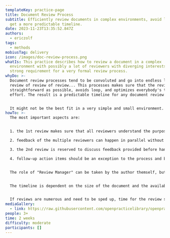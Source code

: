 ```yaml
---
templateKey: practice-page
title: Document Review Process
subtitle: Efficiently review documents in complex environments, avoid loops, and
  get a more predictable timeline.
date: 2023-11-23T13:35:52.847Z
authors:
  - ericzolf
tags:
  - methods
mobiusTag: delivery
icon: /images/doc-review-process.png
whatIs: This practice describes how to review a document in a complex
  environment with possibly a lot of reviewers with diverging interests, and a
  strong requirement for a very formal review process.
whyDo: >-
  Document review processes tend to be convoluted and go into endless loops of
  review of review of review... This processes makes sure that the review is as
  straightforward as possible, avoids loop, and optimizes everybody's time and
  effort. The result is a predictable timeline for any document review.


  It might not be the best fit in a very simple and small environment.
howTo: >-
  The most important aspects are:


  1. the 1st review makes sure that all reviewers understand the purpose, the scope and the structure of the document (or its changes), so that their review can be focused on the important aspects.

  2. feedback of the multiple reviewers can happen in parallel without blocking the time of the author

  3. the 2nd review is reserved to discuss feedback provided before hand, with modifications prepared by the author to address this feedback, no further changes are acceptable and should be discussed; this especially allows to properly time box the 2nd review. Do *not* review the complete document, only the modified parts, the rest has been implicitly agreed.

  4. follow-up action items should be an exception to the process and be kept concrete enough that their closing automatically leads to the sign-off of the document


  The role of "Review Manager" can be taken by the author themself, but a strong (and neutral) Review Manager can make sure that the above rules are respected.


  The timeline is dependent on the size of the document and the availability of the participants, so the numbers given can only be an estimation.


  If reviews are numerous and need to be sped up, time for the review sessions can be blocked on a regular cadence (similar to most CAB sessions).
mediaGallery:
  - link: https://raw.githubusercontent.com/openpracticelibrary/openpracticelibrary/ddefbecf22427cc4c60883bb7f02e031488b3f6f/static/images/documents_review_process_image.drawio.png
people: 3+
time: 2 weeks
difficulty: moderate
participants: []
---
```

